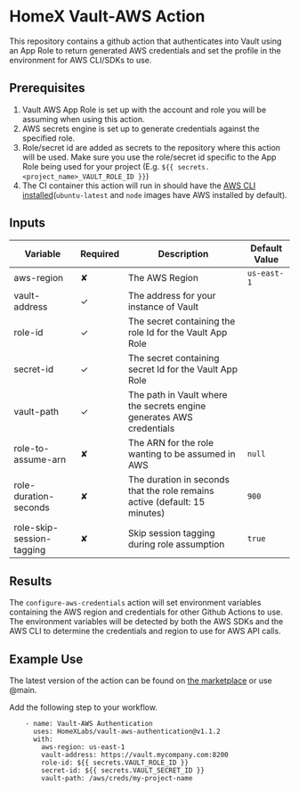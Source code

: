 # HomeX Vault-AWS Action

This repository contains a github action that authenticates into Vault using an App Role to return generated AWS credentials and set the profile in the environment for AWS CLI/SDKs to use.

## Prerequisites

1. Vault AWS App Role is set up with the account and role you will be assuming when using this action.
2. AWS secrets engine is set up to generate credentials against the specified role.
3. Role/secret id are added as secrets to the repository where this action will be used. Make sure you use the role/secret id specific to the App Role being used for your project (E.g. `${{ secrets.<project_name>_VAULT_ROLE_ID }}`)
4. The CI container this action will run in should have the [AWS CLI installed](https://docs.aws.amazon.com/cli/latest/userguide/getting-started-install.html)(`ubuntu-latest` and `node` images have AWS installed by default).

## Inputs

| Variable | Required | Description | Default Value |
|----------|----------|-------------|---------------|
| aws-region | ✘ | The AWS Region | `us-east-1` |
| vault-address | ✓ | The address for your instance of Vault |  |
| role-id | ✓ | The secret containing the role Id for the Vault App Role |  |
| secret-id | ✓ | The secret containing secret Id for the Vault App Role |  |
| vault-path | ✓ | The path in Vault where the secrets engine generates AWS credentials |  |
| role-to-assume-arn | ✘ | The ARN for the role wanting to be assumed in AWS | `null` |
| role-duration-seconds | ✘ | The duration in seconds that the role remains active (default: 15 minutes) | `900` |
| role-skip-session-tagging | ✘ | Skip session tagging during role assumption | `true` |

## Results

The `configure-aws-credentials` action will set environment variables containing the AWS region and credentials for other Github Actions to use. The environment variables will be detected by both the AWS SDKs and the AWS CLI to determine the credentials and region to use for AWS API calls.

## Example Use

The latest version of the action can be found on [the marketplace](https://github.com/marketplace/actions/vault-aws-authentication) or use @main.

Add the following step to your workflow.

```
    - name: Vault-AWS Authentication
      uses: HomeXLabs/vault-aws-authentication@v1.1.2
      with:
        aws-region: us-east-1
        vault-address: https://vault.mycompany.com:8200
        role-id: ${{ secrets.VAULT_ROLE_ID }}
        secret-id: ${{ secrets.VAULT_SECRET_ID }}
        vault-path: /aws/creds/my-project-name

```
